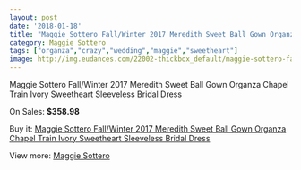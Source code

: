 ```yaml
---
layout: post
date: '2018-01-18'
title: "Maggie Sottero Fall/Winter 2017 Meredith Sweet Ball Gown Organza Chapel Train Ivory Sweetheart Sleeveless Bridal Dress"
category: Maggie Sottero
tags: ["organza","crazy","wedding","maggie","sweetheart"]
image: http://img.eudances.com/22002-thickbox_default/maggie-sottero-fall-winter-2017-meredith-sweet-ball-gown-organza-chapel-train-ivory-sweetheart-sleeveless-bridal-dress.jpg
---
```

Maggie Sottero Fall/Winter 2017 Meredith Sweet Ball Gown Organza Chapel Train Ivory Sweetheart Sleeveless Bridal Dress

On Sales: **$358.98**
<a href="https://www.eudances.com/en/maggie-sottero/7058-maggie-sottero-fall-winter-2017-meredith-sweet-ball-gown-organza-chapel-train-ivory-sweetheart-sleeveless-bridal-dress.html"><amp-img layout="responsive" width="600" height="600" src="//img.eudances.com/22002-thickbox_default/maggie-sottero-fall-winter-2017-meredith-sweet-ball-gown-organza-chapel-train-ivory-sweetheart-sleeveless-bridal-dress.jpg" alt="Maggie Sottero Fall/Winter 2017 Meredith Sweet Ball Gown Organza Chapel Train Ivory Sweetheart Sleeveless Bridal Dress 0" /></a>
<a href="https://www.eudances.com/en/maggie-sottero/7058-maggie-sottero-fall-winter-2017-meredith-sweet-ball-gown-organza-chapel-train-ivory-sweetheart-sleeveless-bridal-dress.html"><amp-img layout="responsive" width="600" height="600" src="//img.eudances.com/22009-thickbox_default/maggie-sottero-fall-winter-2017-meredith-sweet-ball-gown-organza-chapel-train-ivory-sweetheart-sleeveless-bridal-dress.jpg" alt="Maggie Sottero Fall/Winter 2017 Meredith Sweet Ball Gown Organza Chapel Train Ivory Sweetheart Sleeveless Bridal Dress 1" /></a>
<a href="https://www.eudances.com/en/maggie-sottero/7058-maggie-sottero-fall-winter-2017-meredith-sweet-ball-gown-organza-chapel-train-ivory-sweetheart-sleeveless-bridal-dress.html"><amp-img layout="responsive" width="600" height="600" src="//img.eudances.com/22008-thickbox_default/maggie-sottero-fall-winter-2017-meredith-sweet-ball-gown-organza-chapel-train-ivory-sweetheart-sleeveless-bridal-dress.jpg" alt="Maggie Sottero Fall/Winter 2017 Meredith Sweet Ball Gown Organza Chapel Train Ivory Sweetheart Sleeveless Bridal Dress 2" /></a>
<a href="https://www.eudances.com/en/maggie-sottero/7058-maggie-sottero-fall-winter-2017-meredith-sweet-ball-gown-organza-chapel-train-ivory-sweetheart-sleeveless-bridal-dress.html"><amp-img layout="responsive" width="600" height="600" src="//img.eudances.com/22007-thickbox_default/maggie-sottero-fall-winter-2017-meredith-sweet-ball-gown-organza-chapel-train-ivory-sweetheart-sleeveless-bridal-dress.jpg" alt="Maggie Sottero Fall/Winter 2017 Meredith Sweet Ball Gown Organza Chapel Train Ivory Sweetheart Sleeveless Bridal Dress 3" /></a>
<a href="https://www.eudances.com/en/maggie-sottero/7058-maggie-sottero-fall-winter-2017-meredith-sweet-ball-gown-organza-chapel-train-ivory-sweetheart-sleeveless-bridal-dress.html"><amp-img layout="responsive" width="600" height="600" src="//img.eudances.com/22006-thickbox_default/maggie-sottero-fall-winter-2017-meredith-sweet-ball-gown-organza-chapel-train-ivory-sweetheart-sleeveless-bridal-dress.jpg" alt="Maggie Sottero Fall/Winter 2017 Meredith Sweet Ball Gown Organza Chapel Train Ivory Sweetheart Sleeveless Bridal Dress 4" /></a>
<a href="https://www.eudances.com/en/maggie-sottero/7058-maggie-sottero-fall-winter-2017-meredith-sweet-ball-gown-organza-chapel-train-ivory-sweetheart-sleeveless-bridal-dress.html"><amp-img layout="responsive" width="600" height="600" src="//img.eudances.com/22005-thickbox_default/maggie-sottero-fall-winter-2017-meredith-sweet-ball-gown-organza-chapel-train-ivory-sweetheart-sleeveless-bridal-dress.jpg" alt="Maggie Sottero Fall/Winter 2017 Meredith Sweet Ball Gown Organza Chapel Train Ivory Sweetheart Sleeveless Bridal Dress 5" /></a>
<a href="https://www.eudances.com/en/maggie-sottero/7058-maggie-sottero-fall-winter-2017-meredith-sweet-ball-gown-organza-chapel-train-ivory-sweetheart-sleeveless-bridal-dress.html"><amp-img layout="responsive" width="600" height="600" src="//img.eudances.com/22004-thickbox_default/maggie-sottero-fall-winter-2017-meredith-sweet-ball-gown-organza-chapel-train-ivory-sweetheart-sleeveless-bridal-dress.jpg" alt="Maggie Sottero Fall/Winter 2017 Meredith Sweet Ball Gown Organza Chapel Train Ivory Sweetheart Sleeveless Bridal Dress 6" /></a>
<a href="https://www.eudances.com/en/maggie-sottero/7058-maggie-sottero-fall-winter-2017-meredith-sweet-ball-gown-organza-chapel-train-ivory-sweetheart-sleeveless-bridal-dress.html"><amp-img layout="responsive" width="600" height="600" src="//img.eudances.com/22003-thickbox_default/maggie-sottero-fall-winter-2017-meredith-sweet-ball-gown-organza-chapel-train-ivory-sweetheart-sleeveless-bridal-dress.jpg" alt="Maggie Sottero Fall/Winter 2017 Meredith Sweet Ball Gown Organza Chapel Train Ivory Sweetheart Sleeveless Bridal Dress 7" /></a>

Buy it: [Maggie Sottero Fall/Winter 2017 Meredith Sweet Ball Gown Organza Chapel Train Ivory Sweetheart Sleeveless Bridal Dress](https://www.eudances.com/en/maggie-sottero/7058-maggie-sottero-fall-winter-2017-meredith-sweet-ball-gown-organza-chapel-train-ivory-sweetheart-sleeveless-bridal-dress.html "Maggie Sottero Fall/Winter 2017 Meredith Sweet Ball Gown Organza Chapel Train Ivory Sweetheart Sleeveless Bridal Dress")

View more: [Maggie Sottero](https://www.eudances.com/en/107-maggie-sottero "Maggie Sottero")